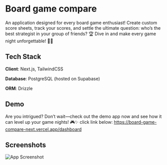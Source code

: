 
# Board game compare

An application designed for every board game enthusiast! Create custom score sheets, track your scores, and settle the ultimate question: who’s the best strategist in your group of friends? 🏆 Dive in and make every game night unforgettable! 🎲✨



## Tech Stack

**Client**: Next.js, TailwindCSS 

**Database**: PostgreSQL (hosted on Supabase) 

**ORM**: Drizzle 




## Demo

Are you intrigued? Don’t wait—check out the demo app now and see how it can level up your game nights! 🎮✨ 
click link below:
https://board-game-compare-next.vercel.app/dashboard



## Screenshots

![App Screenshot](https://via.placeholder.com/468x300?text=App+Screenshot+Here)


